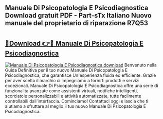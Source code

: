 ## Manuale Di Psicopatologia E Psicodiagnostica Download gratuit PDF - Part-sTx Italiano Nuovo manuale del proprietario di riparazione R7Q53

# <h2><a href="http://dffw0zn.blite.top/?on=Manuale+Di+Psicopatologia+E+Psicodiagnostica">🔗Download 👉🔴 Manuale Di Psicopatologia E Psicodiagnostica</a></h2>

[![Manuale Di Psicopatologia E Psicodiagnostica download](https://i.imgur.com/lujVjoI.png)](http://dffw0zn.blite.top/?on=Manuale+Di+Psicopatologia+E+Psicodiagnostica)
Benvenuto nella Guida Definitiva per il tuo nuovo Manuale Di Psicopatologia E Psicodiagnostica, che garantisce Un'esperienza fluida ed efficiente. Grazie per aver scelto il marchio ci impegniamo a fornirti prodotti e servizi eccezionali. Manuale Di Psicopatologia E Psicodiagnostica offre una serie di funzionalità avanzate come assistenti virtuali, notifiche intelligenti, scorciatoie personalizzabili e attività automatizzate, tutte facilmente controllabili dall'interfaccia. Cominciamo! Contattaci oggi e lascia che ti aiutiamo a sfruttare al meglio il tuo nuovo Manuale Di Psicopatologia E Psicodiagnostica.

